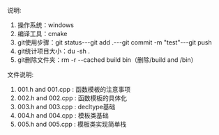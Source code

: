 说明:  
1. 操作系统：windows
2. 编译工具：cmake
3. git使用步骤：git status---git add .---git commit -m "test"---git push 
4. git统计项目大小：du -sh .
5. git删除文件夹：rm -r --cached build bin（删除/build and /bin）

文件说明:  
1. 001.h and 001.cpp : 函数模板的注意事项
2. 002.h and 002.cpp : 函数模板的具体化
3. 003.h and 003.cpp : decltype基础
4. 004.h and 004.cpp : 模板类基础
5. 005.h and 005.cpp : 模板类实现简单栈